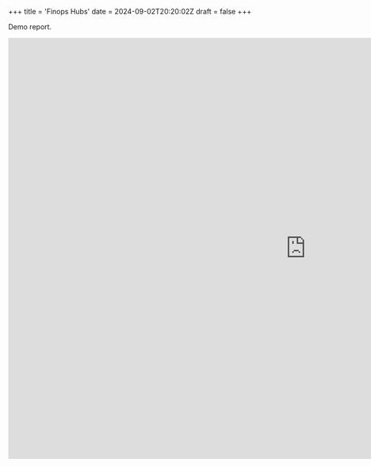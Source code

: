 +++
title = 'Finops Hubs'
date = 2024-09-02T20:20:02Z
draft = false
+++

Demo report.

<iframe title="CostSummary" width="1200" height="850" src="https://app.powerbi.com/view?r=eyJrIjoiNWNmZjg2ZjItNjIwNS00OTRkLWIwNjMtMzE1NGUyODBhMzFhIiwidCI6IjVlZWI4NTYxLTU0OTMtNGIzOS05MDZmLTAzODM1Njg1MGFhYSIsImMiOjh9" frameborder="0" allowFullScreen="true"></iframe>